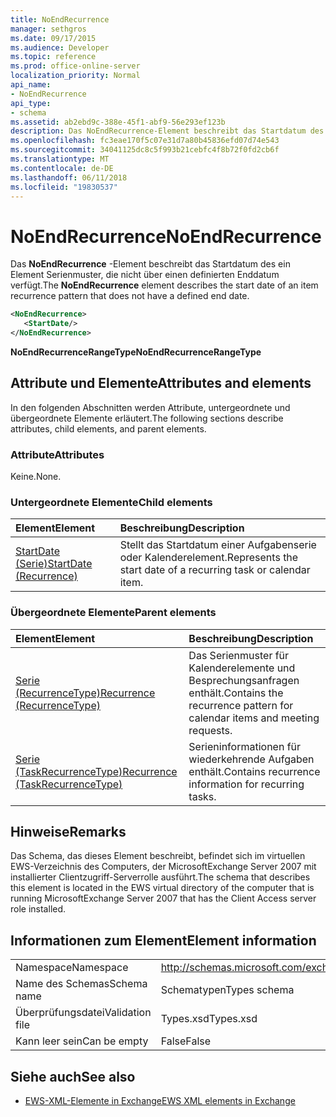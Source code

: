 ```yaml
---
title: NoEndRecurrence
manager: sethgros
ms.date: 09/17/2015
ms.audience: Developer
ms.topic: reference
ms.prod: office-online-server
localization_priority: Normal
api_name:
- NoEndRecurrence
api_type:
- schema
ms.assetid: ab2ebd9c-388e-45f1-abf9-56e293ef123b
description: Das NoEndRecurrence-Element beschreibt das Startdatum des ein Element Serienmuster, die nicht über einen definierten Enddatum verfügt.
ms.openlocfilehash: fc3eae170f5c07e31d7a80b45836efd07d74e543
ms.sourcegitcommit: 34041125dc8c5f993b21cebfc4f8b72f0fd2cb6f
ms.translationtype: MT
ms.contentlocale: de-DE
ms.lasthandoff: 06/11/2018
ms.locfileid: "19830537"
---
```

# <a name="noendrecurrence"></a><span data-ttu-id="7a3ae-103">NoEndRecurrence</span><span class="sxs-lookup"><span data-stu-id="7a3ae-103">NoEndRecurrence</span></span>

<span data-ttu-id="7a3ae-104">Das **NoEndRecurrence** -Element beschreibt das Startdatum des ein Element Serienmuster, die nicht über einen definierten Enddatum verfügt.</span><span class="sxs-lookup"><span data-stu-id="7a3ae-104">The **NoEndRecurrence** element describes the start date of an item recurrence pattern that does not have a defined end date.</span></span> 
  
```xml
<NoEndRecurrence>
   <StartDate/>
</NoEndRecurrence>
```

 <span data-ttu-id="7a3ae-105">**NoEndRecurrenceRangeType**</span><span class="sxs-lookup"><span data-stu-id="7a3ae-105">**NoEndRecurrenceRangeType**</span></span>
## <a name="attributes-and-elements"></a><span data-ttu-id="7a3ae-106">Attribute und Elemente</span><span class="sxs-lookup"><span data-stu-id="7a3ae-106">Attributes and elements</span></span>

<span data-ttu-id="7a3ae-107">In den folgenden Abschnitten werden Attribute, untergeordnete und übergeordnete Elemente erläutert.</span><span class="sxs-lookup"><span data-stu-id="7a3ae-107">The following sections describe attributes, child elements, and parent elements.</span></span>
  
### <a name="attributes"></a><span data-ttu-id="7a3ae-108">Attribute</span><span class="sxs-lookup"><span data-stu-id="7a3ae-108">Attributes</span></span>

<span data-ttu-id="7a3ae-109">Keine.</span><span class="sxs-lookup"><span data-stu-id="7a3ae-109">None.</span></span>
  
### <a name="child-elements"></a><span data-ttu-id="7a3ae-110">Untergeordnete Elemente</span><span class="sxs-lookup"><span data-stu-id="7a3ae-110">Child elements</span></span>

|<span data-ttu-id="7a3ae-111">**Element**</span><span class="sxs-lookup"><span data-stu-id="7a3ae-111">**Element**</span></span>|<span data-ttu-id="7a3ae-112">**Beschreibung**</span><span class="sxs-lookup"><span data-stu-id="7a3ae-112">**Description**</span></span>|
|:-----|:-----|
|[<span data-ttu-id="7a3ae-113">StartDate (Serie)</span><span class="sxs-lookup"><span data-stu-id="7a3ae-113">StartDate (Recurrence)</span></span>](startdate-recurrence.md) <br/> |<span data-ttu-id="7a3ae-114">Stellt das Startdatum einer Aufgabenserie oder Kalenderelement.</span><span class="sxs-lookup"><span data-stu-id="7a3ae-114">Represents the start date of a recurring task or calendar item.</span></span>  <br/> |
   
### <a name="parent-elements"></a><span data-ttu-id="7a3ae-115">Übergeordnete Elemente</span><span class="sxs-lookup"><span data-stu-id="7a3ae-115">Parent elements</span></span>

|<span data-ttu-id="7a3ae-116">**Element**</span><span class="sxs-lookup"><span data-stu-id="7a3ae-116">**Element**</span></span>|<span data-ttu-id="7a3ae-117">**Beschreibung**</span><span class="sxs-lookup"><span data-stu-id="7a3ae-117">**Description**</span></span>|
|:-----|:-----|
|[<span data-ttu-id="7a3ae-118">Serie (RecurrenceType)</span><span class="sxs-lookup"><span data-stu-id="7a3ae-118">Recurrence (RecurrenceType)</span></span>](recurrence-recurrencetype.md) <br/> |<span data-ttu-id="7a3ae-119">Das Serienmuster für Kalenderelemente und Besprechungsanfragen enthält.</span><span class="sxs-lookup"><span data-stu-id="7a3ae-119">Contains the recurrence pattern for calendar items and meeting requests.</span></span>  <br/> |
|[<span data-ttu-id="7a3ae-120">Serie (TaskRecurrenceType)</span><span class="sxs-lookup"><span data-stu-id="7a3ae-120">Recurrence (TaskRecurrenceType)</span></span>](recurrence-taskrecurrencetype.md) <br/> |<span data-ttu-id="7a3ae-121">Serieninformationen für wiederkehrende Aufgaben enthält.</span><span class="sxs-lookup"><span data-stu-id="7a3ae-121">Contains recurrence information for recurring tasks.</span></span>  <br/> |
   
## <a name="remarks"></a><span data-ttu-id="7a3ae-122">Hinweise</span><span class="sxs-lookup"><span data-stu-id="7a3ae-122">Remarks</span></span>

<span data-ttu-id="7a3ae-123">Das Schema, das dieses Element beschreibt, befindet sich im virtuellen EWS-Verzeichnis des Computers, der MicrosoftExchange Server 2007 mit installierter Clientzugriff-Serverrolle ausführt.</span><span class="sxs-lookup"><span data-stu-id="7a3ae-123">The schema that describes this element is located in the EWS virtual directory of the computer that is running MicrosoftExchange Server 2007 that has the Client Access server role installed.</span></span>
  
## <a name="element-information"></a><span data-ttu-id="7a3ae-124">Informationen zum Element</span><span class="sxs-lookup"><span data-stu-id="7a3ae-124">Element information</span></span>

|||
|:-----|:-----|
|<span data-ttu-id="7a3ae-125">Namespace</span><span class="sxs-lookup"><span data-stu-id="7a3ae-125">Namespace</span></span>  <br/> |http://schemas.microsoft.com/exchange/services/2006/types  <br/> |
|<span data-ttu-id="7a3ae-126">Name des Schemas</span><span class="sxs-lookup"><span data-stu-id="7a3ae-126">Schema name</span></span>  <br/> |<span data-ttu-id="7a3ae-127">Schematypen</span><span class="sxs-lookup"><span data-stu-id="7a3ae-127">Types schema</span></span>  <br/> |
|<span data-ttu-id="7a3ae-128">Überprüfungsdatei</span><span class="sxs-lookup"><span data-stu-id="7a3ae-128">Validation file</span></span>  <br/> |<span data-ttu-id="7a3ae-129">Types.xsd</span><span class="sxs-lookup"><span data-stu-id="7a3ae-129">Types.xsd</span></span>  <br/> |
|<span data-ttu-id="7a3ae-130">Kann leer sein</span><span class="sxs-lookup"><span data-stu-id="7a3ae-130">Can be empty</span></span>  <br/> |<span data-ttu-id="7a3ae-131">False</span><span class="sxs-lookup"><span data-stu-id="7a3ae-131">False</span></span>  <br/> |
   
## <a name="see-also"></a><span data-ttu-id="7a3ae-132">Siehe auch</span><span class="sxs-lookup"><span data-stu-id="7a3ae-132">See also</span></span>



- [<span data-ttu-id="7a3ae-133">EWS-XML-Elemente in Exchange</span><span class="sxs-lookup"><span data-stu-id="7a3ae-133">EWS XML elements in Exchange</span></span>](ews-xml-elements-in-exchange.md)


